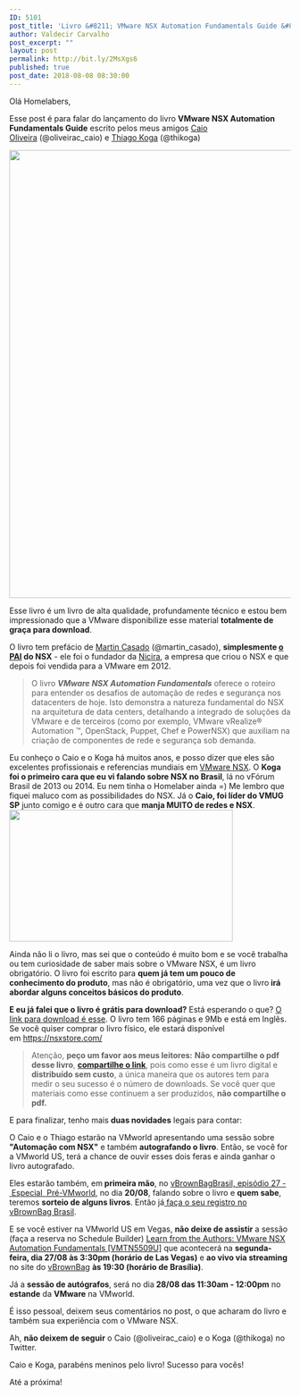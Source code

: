 ```yaml
---
ID: 5101
post_title: 'Livro &#8211; VMware NSX Automation Fundamentals Guide &#8211; Grátis para download'
author: Valdecir Carvalho
post_excerpt: ""
layout: post
permalink: http://bit.ly/2MsXgs6
published: true
post_date: 2018-08-08 08:30:00
---
```

Olá Homelabers,

Esse post é para falar do lançamento do livro <strong>VMware NSX Automation Fundamentals Guide</strong> escrito pelos meus amigos <a href="https://www.linkedin.com/in/caiosa/" target="_blank" rel="noopener">Caio Oliveira</a> (@oliveirac_caio) e <a href="https://www.linkedin.com/in/thkoga/" target="_blank" rel="noopener">Thiago Koga</a> (@thikoga)

<img class="aligncenter size-full wp-image-5107" src="http://homelaber.com.br/site/wp-content/uploads/2018/08/book-vmware-nsx-automation-fundamentals-cover.jpg" alt="" width="531" height="802" />

Esse livro é um livro de alta qualidade, profundamente técnico e estou bem impressionado que a VMware disponibilize esse material <strong>totalmente de graça para download</strong>.

O livro tem prefácio de <a href="https://www.linkedin.com/in/martincasado/" target="_blank" rel="noopener">Martin Casado</a> (@martin_casado), <strong>simplesmente <a href="https://www.vmware.com/radius/history-nsx-future-network-virtualization/" target="_blank" rel="noopener">o PAI</a> do NSX</strong> - ele foi o fundador da <a href="https://en.wikipedia.org/wiki/Nicira" target="_blank" rel="noopener">Nicira</a>, a empresa que criou o NSX e que depois foi vendida para a VMware em 2012.
<blockquote>O livro <em><strong>VMware NSX Automation Fundamentals</strong></em> oferece o roteiro para entender os desafios de automação de redes e segurança nos datacenters de hoje. Isto demonstra a natureza fundamental do NSX na arquitetura de data centers, detalhando a integrado de soluções da VMware e de terceiros (como por exemplo, VMware vRealize® Automation ™, OpenStack, Puppet, Chef e PowerNSX) que auxiliam na criação de componentes de rede e segurança sob demanda.</blockquote>
Eu conheço o Caio e o Koga há muitos anos, e posso dizer que eles são excelentes profissionais e referencias mundiais em <a href="https://www.vmware.com/br/products/nsx.html" target="_blank" rel="noopener">VMware NSX</a>. O <strong>Koga foi o primeiro cara que eu vi falando sobre NSX no Brasil</strong>, lá no vFórum Brasil de 2013 ou 2014. Eu nem tinha o Homelaber ainda =) Me lembro que fiquei maluco com as possibilidades do NSX. Já o <strong>Caio, foi líder do VMUG SP</strong> junto comigo e é outro cara que <strong>manja MUITO de redes e NSX</strong>.

<img class="aligncenter size-full wp-image-5105" src="http://homelaber.com.br/site/wp-content/uploads/2018/08/VMware-NSX-Logo-296_174.jpg" alt="" width="400" height="236" />

Ainda não li o livro, mas sei que o conteúdo é muito bom e se você trabalha ou tem curiosidade de saber mais sobre o VMware NSX, é um livro obrigatório. O livro foi escrito para <strong>quem já tem um pouco de conhecimento do produto</strong>, mas não é obrigatório, uma vez que o livro<strong> irá abordar alguns conceitos básicos do produto</strong>.

<strong>E eu já falei que o livro é grátis para download?</strong> Está esperando o que? <a href="https://www.vmware.com/content/dam/digitalmarketing/vmware/en/pdf/products/nsx/vmware-automation-fundamentals-book.pdf" target="_blank" rel="noopener">O link para download é esse</a>. O livro tem 166 páginas e 9Mb e está em Inglês.  Se você quiser comprar o livro físico, ele estará disponível em <a href="https://nsxstore.com/" target="_blank" rel="noopener">https://nsxstore.com/</a>
<blockquote>Atenção, <strong>peço um favor aos meus leitores:</strong> <strong>Não compartilhe o pdf desse livro</strong>, <strong><a href="https://www.vmware.com/content/dam/digitalmarketing/vmware/en/pdf/products/nsx/vmware-automation-fundamentals-book.pdf" target="_blank" rel="noopener">compartilhe o link</a></strong>, pois como esse é um livro digital e <strong>distribuído sem custo</strong>, a única maneira que os autores tem para medir o seu sucesso é o número de downloads. Se você quer que materiais como esse continuem a ser produzidos, <strong>não compartilhe o pdf.</strong></blockquote>
E para finalizar, tenho mais <strong>duas novidades</strong> legais para contar:

O Caio e o Thiago estarão na VMworld apresentando uma sessão sobre <strong>"Automação com NSX"</strong> e também <strong>autografando o livro</strong>. Então, se você for a VMworld US, terá a chance de ouvir esses dois feras e ainda ganhar o livro autografado.

Eles estarão também, em<strong> primeira mão</strong>, no <a href="https://vbrownbagbrasil.com.br/events/vbrownbag-brasil-s02e27-20-08-2018-especial-pre-vmworld-us-2018/" target="_blank" rel="noopener">vBrownBagBrasil, episódio 27 - Especial  Pré-VMworld</a>, no dia <strong>20/08</strong>, falando sobre o livro e <strong>quem sabe</strong>, teremos <strong>sorteio de alguns livros</strong>. Então já<a href="http://bit.ly/vBBBrasilRegistro2018" target="_blank" rel="noopener"> faça o seu registro no vBrownBag Brasil</a>.

E se você estiver na VMworld US em Vegas, <strong>não deixe de assistir</strong> a sessão (faça a reserva no Schedule Builder) <a href="https://my.vmworld.com/widget/vmware/vmworld18us/uscatalog?search=%5BVMTN5509U%5D" target="_blank" rel="noopener">Learn from the Authors: VMware NSX Automation Fundamentals [VMTN5509U]</a> que acontecerá na <strong>segunda-feira, dia 27/08 às 3:30pm (horário de Las Vegas)</strong> e <strong>ao vivo via streaming</strong> no site do <a href="https://vbrownbag.com/" target="_blank" rel="noopener">vBrownBag</a> <strong>às 19:30 (horário de Brasília)</strong>.

Já a <strong>sessão de autógrafos</strong>, será no dia<strong> 28/08 das 11:30am - 12:00pm</strong> no <strong>estande</strong> da <strong>VMware</strong> na VMworld.

É isso pessoal, deixem seus comentários no post, o que acharam do livro e também sua experiência com o VMware NSX.

Ah, <strong>não deixem de seguir</strong> o Caio (@oliveirac_caio) e o Koga (@thikoga) no Twitter.

Caio e Koga, parabéns meninos pelo livro! Sucesso para vocês!

Até a próxima!